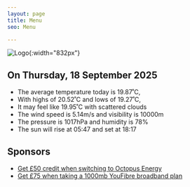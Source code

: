 ```yaml
---
layout: page
title: Menu
seo: Menu

---
```


![Logo](/images/logo.jpg){:width="832px"}

<!-- weather_marker starts -->
## On Thursday, 18 September 2025

- The average temperature today is 19.87˚C,
- With highs of 20.52˚C and lows of 19.27˚C,
- It may feel like 19.95˚C with scattered clouds
- The wind speed is 5.14m/s and visibility is 10000m
- The pressure is 1017hPa and humidity is 78%
- The sun will rise at 05:47 and set at 18:17

<!-- weather_marker ends -->

## Sponsors

- [Get £50 credit when switching to Octopus Energy](https://bit.ly/3oD1nnS)
- [Get £75 when taking a 1000mb YouFibre broadband plan](https://aklam.io/91zWhU?)
